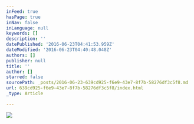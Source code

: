 ```yaml
---
inFeed: true
hasPage: true
inNav: false
inLanguage: null
keywords: []
description: ''
datePublished: '2016-06-23T04:41:53.959Z'
dateModified: '2016-06-23T04:40:48.048Z'
authors: []
publisher: null
title: ''
author: []
starred: false
sourcePath: _posts/2016-06-23-639cd925-f6e9-43e7-8f7b-58276df3c5f8.md
url: 639cd925-f6e9-43e7-8f7b-58276df3c5f8/index.html
_type: Article

---
```

![](https://the-grid-user-content.s3-us-west-2.amazonaws.com/69c700c6-47b1-4c7d-aba0-6b174e3ed6c9.jpg)